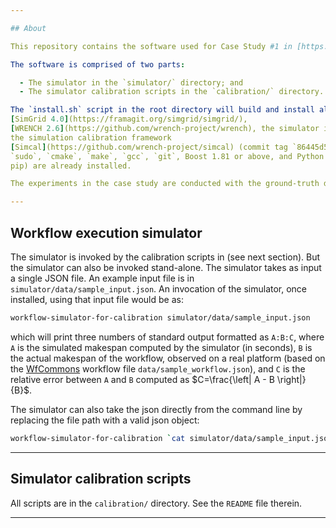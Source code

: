 ```yaml
---

## About

This repository contains the software used for Case Study #1 in [https://doi.org/10.1145/3731599.3767698](https://doi.org/10.1145/3731599.3767698), with the objective of making the experiments and results in that case study reproducible.

The software is comprised of two parts:

  - The simulator in the `simulator/` directory; and
  - The simulator calibration scripts in the `calibration/` directory.

The `install.sh` script in the root directory will build and install all needed software, including:
[SimGrid 4.0](https://framagit.org/simgrid/simgrid/),
[WRENCH 2.6](https://github.com/wrench-project/wrench), the simulator in `simulator/`, and
the simulation calibration framework
[Simcal](https://github.com/wrench-project/simcal) (commit tag `86445d59177922fa3711473bbf4e5e207005fcc2`).  It is assumed that
`sudo`, `cmake`, `make`, `gcc`, `git`, Boost 1.81 or above, and Python 3.12 (and corresponding
pip) are already installed.

The experiments in the case study are conducted with the ground-truth data available on [figshare](https://doi.org/10.6084/m9.figshare.30132955).

---
```


## Workflow execution simulator

The simulator is invoked by the calibration scripts in (see next section). But
the simulator can also be invoked stand-alone. 
The simulator takes as input a single JSON file. An example input file
is in `simulator/data/sample_input.json`. An invocation of the simulator, once installed, using that input
file would be as:
```bash
workflow-simulator-for-calibration simulator/data/sample_input.json
```
which will print three numbers of standard output formatted as `A:B:C`,
where `A` is the simulated makespan computed by the simulator (in seconds),
`B` is the actual makespan of the workflow, observed on a real platform
(based on the [WfCommons](https://wfcommons.org/) workflow file `data/sample_workflow.json`), and `C` is the relative error between
`A` and `B` computed as $C=\frac{\left| A - B \right|}{B}$.

The simulator can also take the json directly from the command line by replacing the file path with a valid json object:
```bash
workflow-simulator-for-calibration `cat simulator/data/sample_input.json`
```

---

## Simulator calibration scripts

All scripts are in the `calibration/` directory. See the `README` file therein.

---

